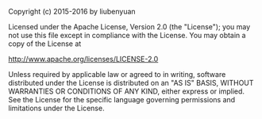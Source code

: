 Copyright (c) 2015-2016 by liubenyuan 

Licensed under the Apache License, Version 2.0 (the "License");
you may not use this file except in compliance with the License.
You may obtain a copy of the License at
    
   http://www.apache.org/licenses/LICENSE-2.0

Unless required by applicable law or agreed to in writing, software
distributed under the License is distributed on an "AS IS" BASIS,
WITHOUT WARRANTIES OR CONDITIONS OF ANY KIND, either express or implied.
See the License for the specific language governing permissions and
limitations under the License.
